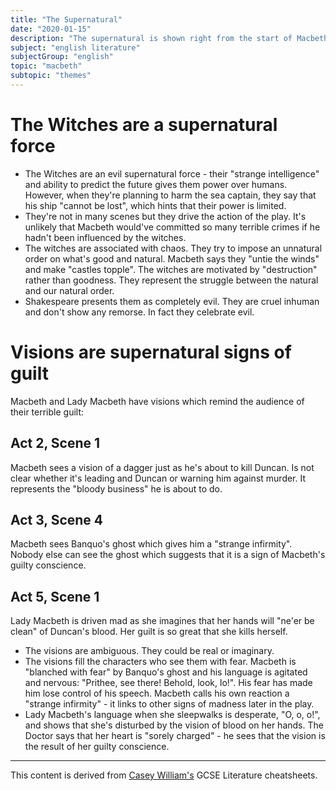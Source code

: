 ```yaml
---
title: "The Supernatural"
date: "2020-01-15"
description: "The supernatural is shown right from the start of Macbeth, signalling it is a critical theme throughout the whole of the play."
subject: "english literature"
subjectGroup: "english"
topic: "macbeth"
subtopic: "themes"
---
```


# The Witches are a supernatural force 
- The Witches are an evil supernatural force - their "strange intelligence" and ability to predict the future gives them power over humans. However, when they're planning to harm the sea captain, they say that his ship "cannot be lost", which hints that their power is limited.
- They're not in many scenes but they drive the action of the play. It's unlikely that Macbeth would've committed so many terrible crimes if he hadn't been influenced by the witches. 
- The witches are associated with chaos. They try to impose an unnatural order on what's good and natural. Macbeth says they "untie the winds" and make "castles topple". The witches are motivated by "destruction" rather than goodness. They represent the struggle between the natural and our natural order. 
- Shakespeare presents them as completely evil. They are cruel inhuman and don't show any remorse. In fact they celebrate evil. 

# Visions are supernatural signs of guilt
Macbeth and Lady Macbeth have visions which remind the audience of their terrible guilt:

## Act 2, Scene 1
Macbeth sees a vision of a dagger just as he's about to kill Duncan. Is not clear whether it's leading and Duncan or warning him against murder. It represents the "bloody business" he is about to do. 

## Act 3, Scene 4
Macbeth sees Banquo's ghost which gives him a "strange infirmity". Nobody else can see the ghost which suggests that it is a sign of Macbeth's guilty conscience. 

## Act 5, Scene 1
Lady Macbeth is driven mad as she imagines that her hands will "ne'er be clean" of Duncan's blood. Her guilt is so great that she kills herself.

- The visions are ambiguous. They could be real or imaginary. 
- The visions fill the characters who see them with fear. Macbeth is "blanched with fear" by Banquo's ghost and his language is agitated and nervous: "Prithee, see there! Behold, look, lo!". His fear has made him lose control of his speech. Macbeth calls his own reaction a "strange infirmity" - it links to other signs of madness later in the play.
- Lady Macbeth's language when she sleepwalks is desperate, "O, o, o!", and shows that she's disturbed by the vision of blood on her hands. The Doctor says that her heart is "sorely charged" - he sees that the vision is the result of her guilty conscience.

---

This content is derived from [Casey William's](https://github.com/shnupta) GCSE Literature cheatsheets.